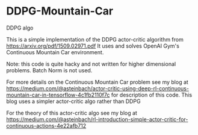# DDPG-Mountain-Car
DDPG algo

This is a simple implementation of the DDPG actor-critic algorithm from https://arxiv.org/pdf/1509.02971.pdf
It uses and solves OpenAI Gym's Continuous Mountain Car environment.

Note: this code is quite hacky and not written for higher dimensional problems. Batch Norm is not used.

For more details on the Continuous Mountain Car problem see my blog at https://medium.com/@asteinbach/actor-critic-using-deep-rl-continuous-mountain-car-in-tensorflow-4c1fb2110f7c for description of this code.  This blog uses a simpler actor-critic algo rather than DDPG

For the theory of this actor-critic algo see my blog at https://medium.com/@asteinbach/rl-introduction-simple-actor-critic-for-continuous-actions-4e22afb712
